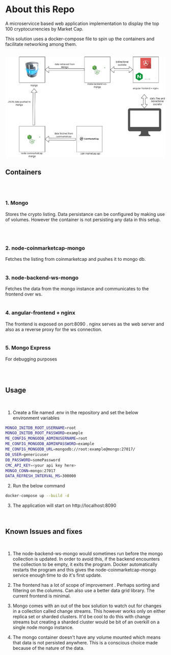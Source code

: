 # About this Repo


A microservicce based web application implementation to display the top 100 cryptocurrencies by Market Cap. 

This solution uses a docker-compose file to spin up the containers and facilitate networking among them.

</br>

<img src=".Diagram.png">

## Containers
</br>
</br>

### 1. Mongo
Stores the crypto listing. Data persistance can be configured by making use of volumes. However the container is not persisting any data in this setup.

</br>
</br>

### 2. node-coinmarketcap-mongo

Fetches the listing from coinmarketcap and pushes it to mongo db.
</br>
</br>

### 3. node-backend-ws-mongo

Fetches the data from the mongo instance and communicates to the frontend over ws.
</br>
</br>

### 4. angular-frontend + nginx

The frontend is exposed on port:8090 . nginx serves as the web server and also as a reverse proxy for the ws connection.
</br>
</br>



### 5. Mongo Express

For debugging purposes


</br>
</br>


## Usage
</br>

1. Create a file named .env in the repository and set the below environment variables

```bash
MONGO_INITDB_ROOT_USERNAME=root
MONGO_INITDB_ROOT_PASSWORD=example
ME_CONFIG_MONGODB_ADMINUSERNAME=root
ME_CONFIG_MONGODB_ADMINPASSWORD=example
ME_CONFIG_MONGODB_URL=mongodb://root:example@mongo:27017/
DB_USER=genericuser
DB_PASSWORD=somePassword
CMC_API_KEY=<your api key here>
MONGO_CONN=mongo:27017
DATA_REFRESH_INTERVAL_MS=300000
```

2. Run the below command

```bash
docker-compose up --build -d
```

3. The application will start on http://localhost:8090

</br>

## Known Issues and fixes
</br>

1. The node-backend-ws-mongo would sometimes run before the mongo collection is updated. In order to avoid this, if the backend encounters the collection to be empty, it exits the program. Docker automatically restarts the program and this gives the node-coinmarketcap-mongo service enough time to do it's first update.

2. The frontend has a lot of scope of improvement . Perhaps sorting and filtering on the columns. Can also use a better data grid library. The current frontend is minimal. 

3. Mongo comes with an out of the box solution to watch out for changes in a collection called change streams. This however works only on either replica set or sharded clusters. It'd be cool to do this with change streams but creating a sharded cluster would be bit of an overkill on a single node mongo instance.


4. The mongo container doesn't have any volume mounted which means that data is not persisted anywhere. This is a conscious choice made because of the nature of the data.